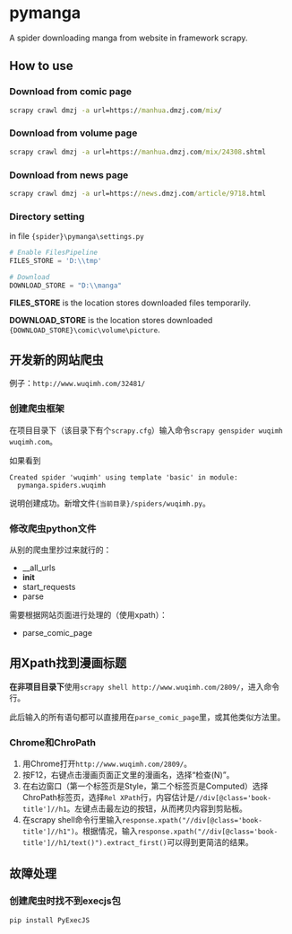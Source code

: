 # pymanga

A spider downloading manga from website in framework scrapy.

## How to use

### Download from comic page
```bat
scrapy crawl dmzj -a url=https://manhua.dmzj.com/mix/
```

### Download from volume page
```bat
scrapy crawl dmzj -a url=https://manhua.dmzj.com/mix/24308.shtml
```

### Download from news page
```bat
scrapy crawl dmzj -a url=https://news.dmzj.com/article/9718.html
```

### Directory setting

in file `{spider}\pymanga\settings.py`

```python
# Enable FilesPipeline
FILES_STORE = 'D:\\tmp'

# Download
DOWNLOAD_STORE = "D:\\manga"
```

**FILES_STORE** is the location stores downloaded files temporarily.

**DOWNLOAD_STORE** is the location stores downloaded `{DOWNLOAD_STORE}\comic\volume\picture`.

## 开发新的网站爬虫

例子：`http://www.wuqimh.com/32481/`

### 创建爬虫框架

在项目目录下（该目录下有个`scrapy.cfg`）输入命令`scrapy genspider wuqimh wuqimh.com`。

如果看到

```shell
Created spider 'wuqimh' using template 'basic' in module:
  pymanga.spiders.wuqimh
```

说明创建成功。新增文件`{当前目录}/spiders/wuqimh.py`。

### 修改爬虫python文件

从别的爬虫里抄过来就行的：

* __all_urls
* __init__
* start_requests
* parse

需要根据网站页面进行处理的（使用xpath）：

* parse_comic_page

## 用Xpath找到漫画标题

**在非项目目录下**使用`scrapy shell http://www.wuqimh.com/2809/`，进入命令行。

此后输入的所有语句都可以直接用在`parse_comic_page`里，或其他类似方法里。


### Chrome和ChroPath

1. 用Chrome打开`http://www.wuqimh.com/2809/`。
1. 按F12，右键点击漫画页面正文里的漫画名，选择“检查(N)”。
1. 在右边窗口（第一个标签页是Style，第二个标签页是Computed）选择ChroPath标签页，选择`Rel XPath`行，内容估计是`//div[@class='book-title']//h1`。左键点击最左边的按钮，从而拷贝内容到剪贴板。
1. 在scrapy shell命令行里输入`response.xpath("//div[@class='book-title']//h1")`。根据情况，输入`response.xpath("//div[@class='book-title']//h1/text()").extract_first()`可以得到更简洁的结果。

## 故障处理

### 创建爬虫时找不到execjs包

`pip install PyExecJS`


